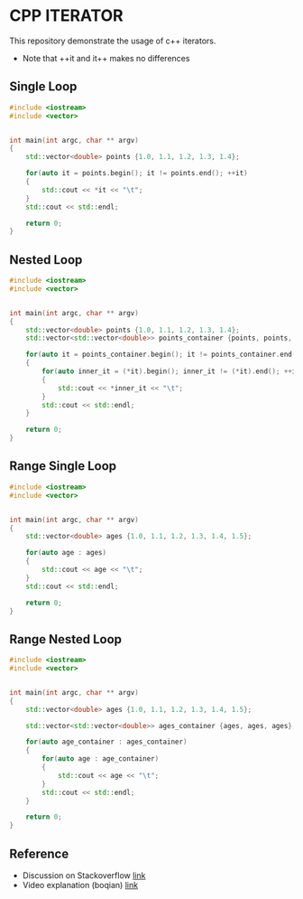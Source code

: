 # CPP ITERATOR

This repository demonstrate the usage of c++ iterators.

- Note that ++it and it++ makes no differences

## Single Loop

```cpp
#include <iostream>
#include <vector>


int main(int argc, char ** argv)
{
    std::vector<double> points {1.0, 1.1, 1.2, 1.3, 1.4};

    for(auto it = points.begin(); it != points.end(); ++it)
    {
        std::cout << *it << "\t";
    }
    std::cout << std::endl;

    return 0;
}
```

## Nested Loop

```cpp
#include <iostream>
#include <vector>


int main(int argc, char ** argv)
{
    std::vector<double> points {1.0, 1.1, 1.2, 1.3, 1.4};
    std::vector<std::vector<double>> points_container {points, points, points};

    for(auto it = points_container.begin(); it != points_container.end(); ++it)
    {
        for(auto inner_it = (*it).begin(); inner_it != (*it).end(); ++inner_it)
        {
            std::cout << *inner_it << "\t";
        }
        std::cout << std::endl;
    }

    return 0;
}
```

## Range Single Loop

```cpp
#include <iostream>
#include <vector>


int main(int argc, char ** argv)
{
    std::vector<double> ages {1.0, 1.1, 1.2, 1.3, 1.4, 1.5};

    for(auto age : ages)
    {
        std::cout << age << "\t";
    }
    std::cout << std::endl;

    return 0;
}
```

## Range Nested Loop

```cpp
#include <iostream>
#include <vector>


int main(int argc, char ** argv)
{
    std::vector<double> ages {1.0, 1.1, 1.2, 1.3, 1.4, 1.5};

    std::vector<std::vector<double>> ages_container {ages, ages, ages};

    for(auto age_container : ages_container)
    {
        for(auto age : age_container)
        {
            std::cout << age << "\t";
        }
        std::cout << std::endl;
    }

    return 0;
}

```
## Reference
- Discussion on Stackoverflow [link](https://stackoverflow.com/questions/14373934/iterator-loop-vs-index-loop)
- Video explanation (boqian) [link](https://www.youtube.com/watch?v=vO2AlrBf5rQ)